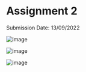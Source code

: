 
# Assignment 2

Submission Date: 13/09/2022


  ![image](https://user-images.githubusercontent.com/72081819/189475088-c86a661d-61a1-4334-9d29-ca00d0a2f4d0.png)
  
  
  ![image](https://user-images.githubusercontent.com/72081819/189475120-96df5552-3bc7-4827-8370-7b9ddacf59ec.png)


  ![image](https://user-images.githubusercontent.com/72081819/189475129-17444bf2-f407-4f24-a9bd-1e05c1cc1161.png)

